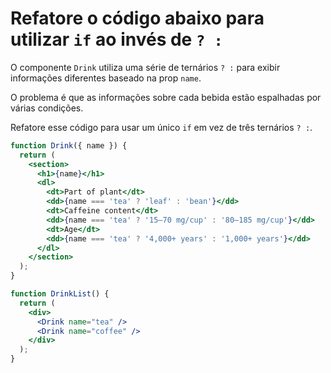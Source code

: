# Refatore o código abaixo para utilizar `if` ao invés de `? :`

O componente `Drink` utiliza uma série de ternários `? :` para exibir
informações diferentes baseado na prop `name`.

O problema é que as informações sobre cada bebida estão espalhadas por várias condições.

Refatore esse código para usar um único `if` em vez de três ternários `? :`.

```jsx
function Drink({ name }) {
  return (
    <section>
      <h1>{name}</h1>
      <dl>
        <dt>Part of plant</dt>
        <dd>{name === 'tea' ? 'leaf' : 'bean'}</dd>
        <dt>Caffeine content</dt>
        <dd>{name === 'tea' ? '15–70 mg/cup' : '80–185 mg/cup'}</dd>
        <dt>Age</dt>
        <dd>{name === 'tea' ? '4,000+ years' : '1,000+ years'}</dd>
      </dl>
    </section>
  );
}

function DrinkList() {
  return (
    <div>
      <Drink name="tea" />
      <Drink name="coffee" />
    </div>
  );
}
```